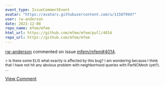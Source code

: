 ```yaml
---
event_type: IssueCommentEvent
avatar: "https://avatars.githubusercontent.com/u/11507994?"
user: rw-anderson
date: 2023-12-08
repo_name: mfem/mfem
html_url: https://github.com/mfem/mfem/pull/4014
repo_url: https://github.com/mfem/mfem
---
```


<a href='https://github.com/rw-anderson' target='_blank'>rw-anderson</a> commented on issue <a href='https://github.com/mfem/mfem/pull/4014' target='_blank'>mfem/mfem#4014</a>.

<small>> Is there some ELI5 what exactly is affected by this bug? I am wondering because I think that I have not hit any abvious problem with neighborhood queries with ParNCMesh (yet?)....</small>

<a href='https://github.com/mfem/mfem/pull/4014' target='_blank'>View Comment</a>